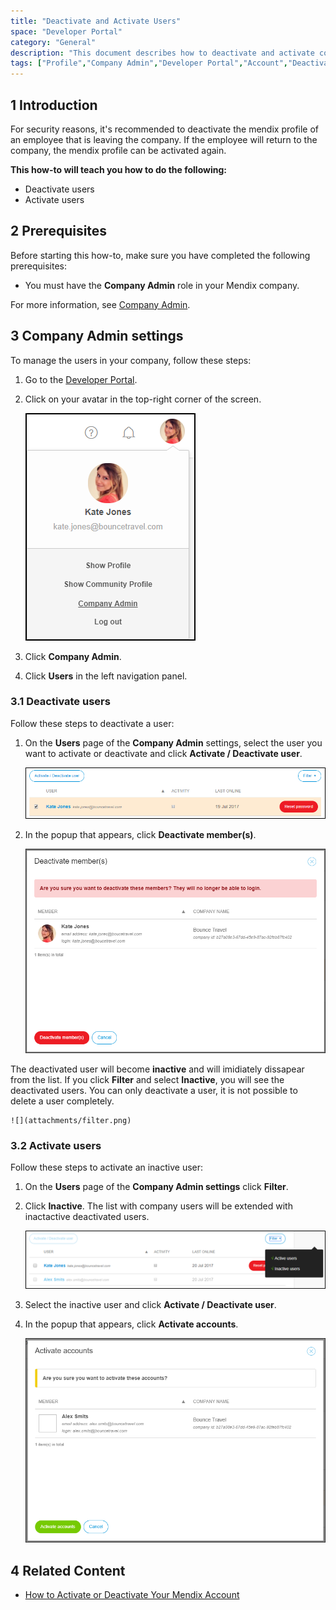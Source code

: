 ```yaml
---
title: "Deactivate and Activate Users"
space: "Developer Portal"
category: "General"
description: "This document describes how to deactivate and activate company users in the Developer Portal."
tags: ["Profile","Company Admin","Developer Portal","Account","Deactivate"]
---
```


## 1 Introduction

For security reasons, it's recommended to deactivate the mendix profile of an employee that is leaving the company. 
If the employee will return to the company, the mendix profile can be activated again. 

**This how-to will teach you how to do the following:**

* Deactivate users
* Activate users

## 2 Prerequisites

Before starting this how-to, make sure you have completed the following prerequisites:

* You must have the **Company Admin** role in your Mendix company.

For more information, see [Company Admin](/developerportal/companyadmin).

## 3 Company Admin settings

To manage the users in your company, follow these steps:

1. Go to the [Developer Portal](http://home.mendix.com).
2. Click on your avatar in the top-right corner of the screen.

    ![](attachments/company-admin.png)

3. Click **Company Admin**.
4. Click **Users** in the left navigation panel.

### 3.1 Deactivate users

Follow these steps to deactivate a user:

1. On the **Users** page of the **Company Admin** settings, select the user you want to activate or deactivate and click **Activate / Deactivate user**.

    ![](attachments/deactivate.png)

2. In the popup that appears, click **Deactivate member(s)**.

    ![](attachments/deactivate-user.png)

The deactivated user will become **inactive** and will imidiately dissapear from the list. 
If you click **Filter** and select **Inactive**, you will see the deactivated users.
You can only deactivate a user, it is not possible to delete a user completely.

    ![](attachments/filter.png)

### 3.2 Activate users

Follow these steps to activate an inactive user:    

1. On the **Users** page of the **Company Admin settings** click **Filter**.
2. Click **Inactive**. The list with company users will be extended with inactactive deactivated users.

    ![](attachments/users.png)

3. Select the inactive user and click **Activate / Deactivate user**.
4. In the popup that appears, click **Activate accounts**.         

    ![](attachments/activate-user.png)

## 4 Related Content

* [How to Activate or Deactivate Your Mendix Account](/howtogeneral/support/how-to-activate-or-deactivate-your-mendix-account)
